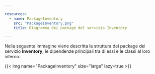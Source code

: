 ```yaml
---

resources:
  - name: PackageInventory
    src: "PackageInventory.png"
    title: Diagramma dei package del servizio Inventory

---
```


Nella seguente immagine viene descritta la struttura dei package del servizio **Inventory**, le dipendenze principali tra di essi e le classi al loro interno.

{{< img name="PackageInventory" size="large" lazy=true >}}


